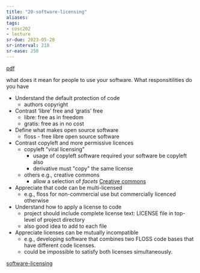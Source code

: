 ```yaml
---
title: "20-software-licensing"
aliases: 
tags: 
- cosc202
- lecture
sr-due: 2023-05-28
sr-interval: 218
sr-ease: 250
---
```


[pdf](https://cosc202.cspages.otago.ac.nz/lectures/L20-software-licensing.pdf)

what does it mean for people to use your software. What responsitilities do you have

- Understand the default protection of code 
	- authors copyright
- Contrast ‘libre’ free and ‘gratis’ free 
	- libre: free as in freedom
	- gratis: free as in no cost
- Define what makes open source software 
	- floss - free libre open source software
- Contrast copyleft and more permissive licences 
	- copyleft  "viral licensing"
		- usage of copyleft software required your software be copyleft also
		- derivative must "copy" the same license
	- others e.g., creative commons
		- allow a selection of *facets* [Creative commons](notes/software-licensing.md#Creative%20commons)
- Appreciate that code can be multi-licensed 
	- e.g., floss for non-commercial use but commercially licenced otherwise
- Understand how to apply a license to code 
	- project should include complete license text: LICENSE file in top-level of project directory
	- also good idea to add to each file
- Appreciate licenses can be mutually incompatible
	- e.g., developing software that combines two FLOSS code bases that have different code licenses.
	- could be impossible to satisfy both licenses simultaneously.

[software-licensing](notes/software-licensing.md)